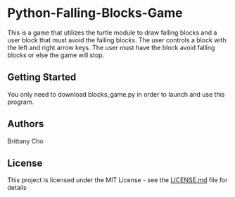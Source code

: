 # Python-Falling-Blocks-Game
This is a game that utilizes the turtle module to draw falling blocks and a user block that must avoid the falling blocks. The user controls a block with the left and right arrow keys. The user must have the block avoid falling blocks or else the game will stop.

## Getting Started

You only need to download blocks_game.py in order to launch and use this program.

## Authors

Brittany Cho

## License

This project is licensed under the MIT License - see the [LICENSE.md](LICENSE.md) file for details

